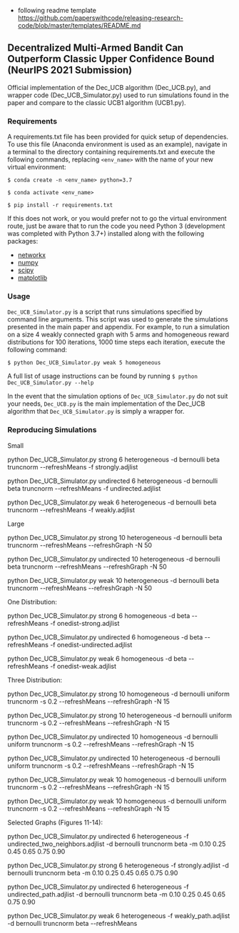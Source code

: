 - following readme template https://github.com/paperswithcode/releasing-research-code/blob/master/templates/README.md

## Decentralized Multi-Armed Bandit Can Outperform Classic Upper Confidence Bound (NeurIPS 2021 Submission)

Official implementation of the Dec_UCB algorithm (Dec_UCB.py), and wrapper code (Dec_UCB_Simulator.py) used to run simulations found in the paper and compare to the classic UCB1 algorithm (UCB1.py).

### Requirements

A requirements.txt file has been provided for quick setup of dependencies. To use this file (Anaconda environment is used as an example), navigate in a terminal to the directory containing requirements.txt and execute the following commands, replacing `<env_name>` with the name of your new virtual environment:

`$ conda create -n <env_name> python=3.7`

`$ conda activate <env_name>`

`$ pip install -r requirements.txt`

If this does not work, or you would prefer not to go the virtual environment route, just be aware that to run the code you need Python 3 (development was completed with Python 3.7+) installed along with the following packages:
- [networkx](https://networkx.org/)
- [numpy](https://numpy.org/)
- [scipy](https://www.scipy.org/)
- [matplotlib](https://matplotlib.org/)

### Usage

`Dec_UCB_Simulator.py` is a script that runs simulations specified by command line arguments. This script was used to generate the simulations presented in the main paper and appendix. For example, to run a simulation on a size 4 weakly connected graph with 5 arms and homogeneous reward distributions for 100 iterations, 1000 time steps each iteration, execute the following command:

`$ python Dec_UCB_Simulator.py weak 5 homogeneous`

A full list of usage instructions can be found by running `$ python Dec_UCB_Simulator.py --help`

In the event that the simulation options of `Dec_UCB_Simulator.py` do not suit your needs, `Dec_UCB.py` is the main implementation of the Dec_UCB algorithm that `Dec_UCB_Simulator.py` is simply a wrapper for.

### Reproducing Simulations

Small

python Dec_UCB_Simulator.py strong 6 heterogeneous -d bernoulli beta truncnorm --refreshMeans -f strongly.adjlist

python Dec_UCB_Simulator.py undirected 6 heterogeneous -d bernoulli beta truncnorm --refreshMeans -f undirected.adjlist

python Dec_UCB_Simulator.py weak 6 heterogeneous -d bernoulli beta truncnorm --refreshMeans -f weakly.adjlist

Large

python Dec_UCB_Simulator.py strong 10 heterogeneous -d bernoulli beta truncnorm --refreshMeans --refreshGraph -N 50

python Dec_UCB_Simulator.py undirected 10 heterogeneous -d bernoulli beta truncnorm --refreshMeans --refreshGraph -N 50

python Dec_UCB_Simulator.py weak 10 heterogeneous -d bernoulli beta truncnorm --refreshMeans --refreshGraph -N 50

One Distribution:

python Dec_UCB_Simulator.py strong 6 homogeneous -d beta --refreshMeans -f onedist-strong.adjlist

python Dec_UCB_Simulator.py undirected 6 homogeneous -d beta --refreshMeans -f onedist-undirected.adjlist

python Dec_UCB_Simulator.py weak 6 homogeneous -d beta --refreshMeans -f onedist-weak.adjlist

Three Distribution:

python Dec_UCB_Simulator.py strong 10 homogeneous -d bernoulli uniform truncnorm -s 0.2 --refreshMeans --refreshGraph -N 15

python Dec_UCB_Simulator.py strong 10 heterogeneous -d bernoulli uniform truncnorm -s 0.2 --refreshMeans --refreshGraph -N 15

python Dec_UCB_Simulator.py undirected 10 homogeneous -d bernoulli uniform truncnorm -s 0.2 --refreshMeans --refreshGraph -N 15

python Dec_UCB_Simulator.py undirected 10 heterogeneous -d bernoulli uniform truncnorm -s 0.2 --refreshMeans --refreshGraph -N 15

python Dec_UCB_Simulator.py weak 10 homogeneous -d bernoulli uniform truncnorm -s 0.2 --refreshMeans --refreshGraph -N 15

python Dec_UCB_Simulator.py weak 10 homogeneous -d bernoulli uniform truncnorm -s 0.2 --refreshMeans --refreshGraph -N 15

Selected Graphs (Figures 11-14):

python Dec_UCB_Simulator.py undirected 6 heterogeneous -f undirected_two_neighbors.adjlist -d bernoulli truncnorm beta -m 0.10 0.25 0.45 0.65 0.75 0.90

python Dec_UCB_Simulator.py strong 6 heterogeneous -f strongly.adjlist -d bernoulli truncnorm beta -m 0.10 0.25 0.45 0.65 0.75 0.90

python Dec_UCB_Simulator.py undirected 6 heterogeneous -f undirected_path.adjlist -d bernoulli truncnorm beta -m 0.10 0.25 0.45 0.65 0.75 0.90

python Dec_UCB_Simulator.py weak 6 heterogeneous -f weakly_path.adjlist -d bernoulli truncnorm beta --refreshMeans
